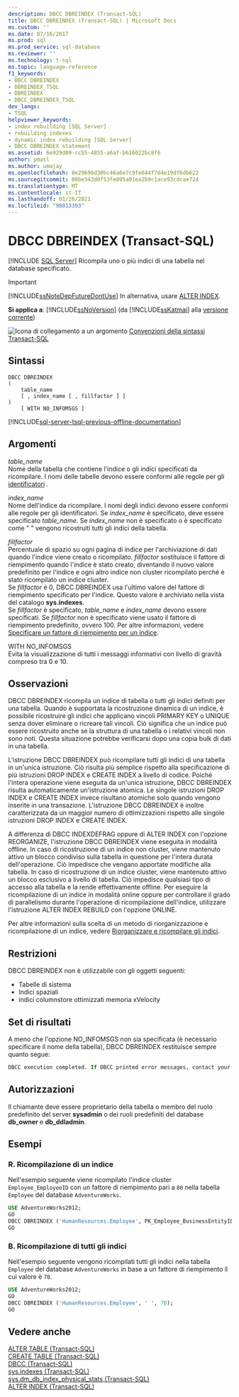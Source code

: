 ```yaml
---
description: DBCC DBREINDEX (Transact-SQL)
title: DBCC DBREINDEX (Transact-SQL) | Microsoft Docs
ms.custom: ''
ms.date: 07/16/2017
ms.prod: sql
ms.prod_service: sql-database
ms.reviewer: ''
ms.technology: t-sql
ms.topic: language-reference
f1_keywords:
- DBCC DBREINDEX
- DBREINDEX_TSQL
- DBREINDEX
- DBCC_DBREINDEX_TSQL
dev_langs:
- TSQL
helpviewer_keywords:
- index rebuilding [SQL Server]
- rebuilding indexes
- dynamic index rebuilding [SQL Server]
- DBCC DBREINDEX statement
ms.assetid: 6e929d09-ccb5-4855-a6af-b616022bc8f6
author: pmasl
ms.author: umajay
ms.openlocfilehash: 8e29696d30bc46a6e7c9fe644f7d4e19df6db622
ms.sourcegitcommit: 00be343d0f53fe095a01ea2b9c1ace93cdcae724
ms.translationtype: MT
ms.contentlocale: it-IT
ms.lasthandoff: 01/26/2021
ms.locfileid: "98813393"
---
```

# <a name="dbcc-dbreindex-transact-sql"></a>DBCC DBREINDEX (Transact-SQL)
[!INCLUDE [SQL Server](../../includes/applies-to-version/sqlserver.md)]
Ricompila uno o più indici di una tabella nel database specificato.
  
> [!IMPORTANT]  
>  [!INCLUDE[ssNoteDepFutureDontUse](../../includes/ssnotedepfuturedontuse-md.md)] In alternativa, usare [ALTER INDEX](../../t-sql/statements/alter-index-transact-sql.md).  
  
**Si applica a**: [!INCLUDE[ssNoVersion](../../includes/ssnoversion-md.md)] (da [!INCLUDE[ssKatmai](../../includes/sskatmai-md.md)] alla [versione corrente](/troubleshoot/sql/general/determine-version-edition-update-level))
  
![Icona di collegamento a un argomento](../../database-engine/configure-windows/media/topic-link.gif "Icona di collegamento a un argomento") [Convenzioni della sintassi Transact-SQL](../../t-sql/language-elements/transact-sql-syntax-conventions-transact-sql.md)
  
## <a name="syntax"></a>Sintassi  
  
```syntaxsql
DBCC DBREINDEX   
(   
    table_name   
    [ , index_name [ , fillfactor ] ]  
)  
    [ WITH NO_INFOMSGS ]   
```  
  
[!INCLUDE[sql-server-tsql-previous-offline-documentation](../../includes/sql-server-tsql-previous-offline-documentation.md)]

## <a name="arguments"></a>Argomenti
 *table_name*  
 Nome della tabella che contiene l'indice o gli indici specificati da ricompilare. I nomi delle tabelle devono essere conformi alle regole per gli [identificatori](../../relational-databases/databases/database-identifiers.md) *.*  
  
 *index_name*  
 Nome dell'indice da ricompilare. I nomi degli indici devono essere conformi alle regole per gli identificatori. Se *index_name* è specificato, deve essere specificato *table_name*. Se *index_name* non è specificato o è specificato come " " vengono ricostruiti tutti gli indici della tabella.  
  
 *fillfactor*  
 Percentuale di spazio su ogni pagina di indice per l'archiviazione di dati quando l'indice viene creato o ricompilato. *fillfactor* sostituisce il fattore di riempimento quando l'indice è stato creato, diventando il nuovo valore predefinito per l'indice e ogni altro indice non cluster ricompilato perché è stato ricompilato un indice cluster.  
 Se *fillfactor* è 0, DBCC DBREINDEX usa l'ultimo valore del fattore di riempimento specificato per l'indice. Questo valore è archiviato nella vista del catalogo **sys.indexes**.   
 Se *fillfactor* è specificato, *table_name* e *index_name* devono essere specificati. Se *fillfactor* non è specificato viene usato il fattore di riempimento predefinito, ovvero 100. Per altre informazioni, vedere [Specificare un fattore di riempimento per un indice](../../relational-databases/indexes/specify-fill-factor-for-an-index.md).  
  
 WITH NO_INFOMSGS  
 Evita la visualizzazione di tutti i messaggi informativi con livello di gravità compreso tra 0 e 10.  
  
## <a name="remarks"></a>Osservazioni  
DBCC DBREINDEX ricompila un indice di tabella o tutti gli indici definiti per una tabella. Quando è supportata la ricostruzione dinamica di un indice, è possibile ricostruire gli indici che applicano vincoli PRIMARY KEY o UNIQUE senza dover eliminare o ricreare tali vincoli. Ciò significa che un indice può essere ricostruito anche se la struttura di una tabella o i relativi vincoli non sono noti. Questa situazione potrebbe verificarsi dopo una copia bulk di dati in una tabella.

L'istruzione DBCC DBREINDEX può ricompilare tutti gli indici di una tabella in un'unica istruzione. Ciò risulta più semplice rispetto alla specificazione di più istruzioni DROP INDEX e CREATE INDEX a livello di codice. Poiché l'intera operazione viene eseguita da un'unica istruzione, DBCC DBREINDEX risulta automaticamente un'istruzione atomica. Le singole istruzioni DROP INDEX e CREATE INDEX invece risultano atomiche solo quando vengono inserite in una transazione. L'istruzione DBCC DBREINDEX è inoltre caratterizzata da un maggior numero di ottimizzazioni rispetto alle singole istruzioni DROP INDEX e CREATE INDEX.

A differenza di DBCC INDEXDEFRAG oppure di ALTER INDEX con l'opzione REORGANIZE, l'istruzione DBCC DBREINDEX viene eseguita in modalità offline. In caso di ricostruzione di un indice non cluster, viene mantenuto attivo un blocco condiviso sulla tabella in questione per l'intera durata dell'operazione. Ciò impedisce che vengano apportate modifiche alla tabella. In caso di ricostruzione di un indice cluster, viene mantenuto attivo un blocco esclusivo a livello di tabella. Ciò impedisce qualsiasi tipo di accesso alla tabella e la rende effettivamente offline. Per eseguire la ricompilazione di un indice in modalità online oppure per controllare il grado di parallelismo durante l'operazione di ricompilazione dell'indice, utilizzare l'istruzione ALTER INDEX REBUILD con l'opzione ONLINE.

Per altre informazioni sulla scelta di un metodo di riorganizzazione e ricompilazione di un indice, vedere [Riorganizzare e ricompilare gli indici](../../relational-databases/indexes/reorganize-and-rebuild-indexes.md).
  
## <a name="restrictions"></a>Restrizioni  
DBCC DBREINDEX non è utilizzabile con gli oggetti seguenti:
-   Tabelle di sistema  
-   Indici spaziali  
-   indici columnstore ottimizzati memoria xVelocity  
  
## <a name="result-sets"></a>Set di risultati  
A meno che l'opzione NO_INFOMSGS non sia specificata (è necessario specificare il nome della tabella), DBCC DBREINDEX restituisce sempre quanto segue:
  
```sql
DBCC execution completed. If DBCC printed error messages, contact your system administrator.  
```  
  
## <a name="permissions"></a>Autorizzazioni  
Il chiamante deve essere proprietario della tabella o membro del ruolo predefinito del server **sysadmin** o dei ruoli predefiniti del database **db_owner** e **db_ddladmin**.
  
## <a name="examples"></a>Esempi  
### <a name="a-rebuilding-an-index"></a>R. Ricompilazione di un indice  
Nell'esempio seguente viene ricompilato l'indice cluster `Employee_EmployeeID` con un fattore di riempimento pari a `80` nella tabella `Employee` del database `AdventureWorks`.
  
```sql  
USE AdventureWorks2012;   
GO  
DBCC DBREINDEX ('HumanResources.Employee', PK_Employee_BusinessEntityID,80);  
GO  
```  
  
### <a name="b-rebuilding-all-indexes"></a>B. Ricompilazione di tutti gli indici  
Nell'esempio seguente vengono ricompilati tutti gli indici nella tabella `Employee` del database `AdventureWorks` in base a un fattore di riempimento il cui valore è `70`.
  
```sql
USE AdventureWorks2012;   
GO  
DBCC DBREINDEX ('HumanResources.Employee', ' ', 70);  
GO  
```  
  
## <a name="see-also"></a>Vedere anche  
[ALTER TABLE &#40;Transact-SQL&#41;](../../t-sql/statements/alter-table-transact-sql.md)  
[CREATE TABLE &#40;Transact-SQL&#41;](../../t-sql/statements/create-table-transact-sql.md)  
[DBCC &#40;Transact-SQL&#41;](../../t-sql/database-console-commands/dbcc-transact-sql.md)  
[sys.indexes &#40;Transact-SQL&#41;](../../relational-databases/system-catalog-views/sys-indexes-transact-sql.md)  
[sys.dm_db_index_physical_stats &#40;Transact-SQL&#41;](../../relational-databases/system-dynamic-management-views/sys-dm-db-index-physical-stats-transact-sql.md)  
[ALTER INDEX &#40;Transact-SQL&#41;](../../t-sql/statements/alter-index-transact-sql.md)  
  
